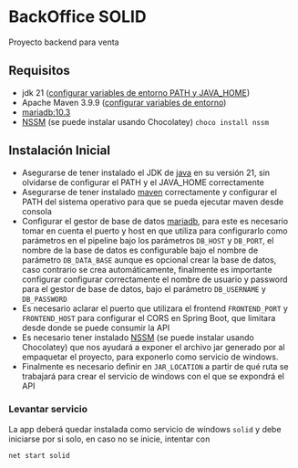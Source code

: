 # BackOffice SOLID

Proyecto backend para venta

## Requisitos

-  jdk 21 ([configurar variables de entorno PATH y JAVA_HOME](https://www.aprenderaprogramar.com/index.php?option=com_content&view=article&id=389:configurar-java-en-windows-variables-de-entorno-javahome-y-path-cu00610b&catid=68&Itemid=188))
-  Apache Maven 3.9.9 ([configurar variables de entorno](https://dev.to/vanessa_corredor/instalar-manualmente-maven-en-windows-10-50pb))
-  [mariadb:10.3](https://community.chocolatey.org/packages/mariadb/10.3.16)
-  [NSSM](https://community.chocolatey.org/packages/NSSM) (se puede instalar usando Chocolatey) `choco install nssm`

## Instalación Inicial

-  Asegurarse de tener instalado el JDK de [java](https://www.aprenderaprogramar.com/index.php?option=com_content&view=article&id=389:configurar-java-en-windows-variables-de-entorno-javahome-y-path-cu00610b&catid=68&Itemid=188) en su versión 21, sin olvidarse de configurar el PATH y el JAVA_HOME correctamente
-  Asegurarse de tener instalado [maven](https://dev.to/vanessa_corredor/instalar-manualmente-maven-en-windows-10-50pb) correctamente y configurar el PATH del sistema operativo para que se pueda ejecutar maven desde consola
-  Configurar el gestor de base de datos [mariadb](https://community.chocolatey.org/packages/mariadb/10.3.16), para este es necesario tomar en cuenta el puerto y host en que utiliza para configurarlo como parámetros en el pipeline bajo los parámetros `DB_HOST` y `DB_PORT`, el nombre de la base de datos es configurable bajo el nombre de parámetro `DB_DATA_BASE` aunque es opcional crear la base de datos, caso contrario se crea automáticamente, finalmente es importante configurar configurar correctamente el nombre de usuario y password para el gestor de base de datos, bajo el parámetro `DB_USERNAME` y `DB_PASSWORD`
-  Es necesario aclarar el puerto que utilizara el frontend `FRONTEND_PORT` y `FRONTEND_HOST` para configurar el CORS en Spring Boot, que limitara desde donde se puede consumir la API
-  Es necesario tener instalado [NSSM](https://community.chocolatey.org/packages/NSSM) (se puede instalar usando Chocolatey) que nos ayudará a exponer el archivo jar generado por al empaquetar el proyecto, para exponerlo como servicio de windows.
-  Finalmente es necesario definir en `JAR_LOCATION` a partir de qué ruta se trabajará para crear el servicio de windows con el que se expondrá el API

### Levantar servicio

La app deberá quedar instalada como servicio de windows `solid` y debe iniciarse por si solo, en caso no se inicie, intentar con

```bash
net start solid
```

